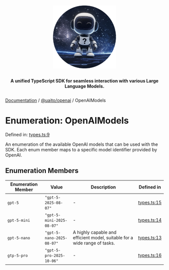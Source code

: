<div style="display:flex; flex-direction:column; align-items:center;">
<p align="center">
  <img src="../UAITO.png" alt="UAITO Logo" width="200"/>
</p>

<p align="center">
  <strong>A unified TypeScript SDK for seamless interaction with various Large Language Models.</strong>
</p>
</div>

[Documentation](README.md) / [@uaito/openai](@uaito.openai.md) / OpenAIModels

# Enumeration: OpenAIModels

Defined in: [types.ts:9](https://github.com/elribonazo/uaito/blob/507f1613d5e6a6e111b8b8a3ecd27bd8ac04f333/packages/openai/src/types.ts#L9)

An enumeration of the available OpenAI models that can be used with the SDK.
Each enum member maps to a specific model identifier provided by OpenAI.

## Enumeration Members

| Enumeration Member | Value | Description | Defined in |
| ------ | ------ | ------ | ------ |
| <a id="gpt-5"></a> `gpt-5` | `"gpt-5-2025-08-07"` | - | [types.ts:15](https://github.com/elribonazo/uaito/blob/507f1613d5e6a6e111b8b8a3ecd27bd8ac04f333/packages/openai/src/types.ts#L15) |
| <a id="gpt-5-mini"></a> `gpt-5-mini` | `"gpt-5-mini-2025-08-07"` | - | [types.ts:14](https://github.com/elribonazo/uaito/blob/507f1613d5e6a6e111b8b8a3ecd27bd8ac04f333/packages/openai/src/types.ts#L14) |
| <a id="gpt-5-nano"></a> `gpt-5-nano` | `"gpt-5-nano-2025-08-07"` | A highly capable and efficient model, suitable for a wide range of tasks. | [types.ts:13](https://github.com/elribonazo/uaito/blob/507f1613d5e6a6e111b8b8a3ecd27bd8ac04f333/packages/openai/src/types.ts#L13) |
| <a id="gtp-5-pro"></a> `gtp-5-pro` | `"gpt-5-pro-2025-10-06"` | - | [types.ts:16](https://github.com/elribonazo/uaito/blob/507f1613d5e6a6e111b8b8a3ecd27bd8ac04f333/packages/openai/src/types.ts#L16) |
